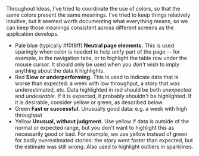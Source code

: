 Throughout Ideas, I've tried to coordinate the use of colors, so that the same colors present the same meanings. I've tried to keep things relatively intuitive, but it seemed worth documenting what everything means, so we can keep those meanings consistent across different screens as the application develops.

* Pale blue (typically #f0f8ff)
  **Neutral page elements.** This is used sparingly when color is needed to help unify part of the page -- for example, in the navigation tabs, or to highlight the table row under the mouse cursor. It should only be used when you *don't* wish to imply anything about the data it highlights.
* Red
  **Slow or underperforming.** This is used to indicate data that is worse than expected: a week with low throughput, a story that was underestimated, etc. Data highlighted in red should be both *unexpected* and *undesirable*. If it is expected, it probably shouldn't be highlighted. If it is desirable, consider yellow or green, as described below.
* Green
  **Fast or successful.** Unusually good data: e.g. a week with high throughput
* Yellow
  **Unusual, without judgment.** Use yellow if data is outside of the normal or expected range, but you don't want to highlight this as necessarily good or bad. For example, we use yellow instead of green for badly overestimated stories: the story went faster than expected, but the estimate was still wrong. Also used to highlight outliers in sparklines.